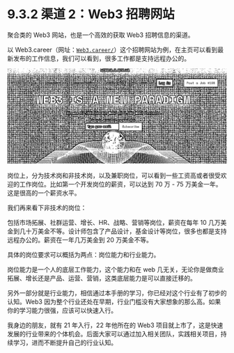 # 9.3.2 渠道 2：Web3 招聘网站

聚合类的 Web3 网站，也是一个高效的获取 Web3 招聘信息的渠道。

以 Web3.career（网址：[`Web3.career/`](https://web3.career/)）这个招聘网站为例，在主页可以看到最新发布的工作信息，我们可以看到，很多工作都是支持远程办公的。

![](img/2f1483da145cfb963e8ad77b7dd0a944.png)

岗位上，分为技术岗和非技术岗，以及兼职岗位，可以看到一些工资高或者很受欢迎的工作岗位。比如第一个开发岗位的薪资，可以达到 70 万 - 75 万美金一年。这是很高的一个薪资水平。

我们再来看下非技术的岗位：

包括市场拓展、社群运营、增长、HR、战略、营销等岗位，薪资在每年 10 几万美金到几十万美金不等。设计师包含了产品设计，基金设计等岗位，很多也都是支持远程办公的。薪资在一年几万美金到 20 万美金不等。

具体的岗位要求可以概括为两点：岗位能力和行业能力。

岗位能力是一个人的底层工作能力，这个能力和在 web 几无关，无论你是做商业拓展、增长还是产品、运营、营销，这类底层能力是可以直接迁移的。

另外一部分就是行业能力，相信通过本手册的学习，你已经对这个行业有了初步的认知。Web3 因为整个行业还处在早期，行业门槛没有大家想象的那么高。如果你的学习能力很强，应该可以快速入行。

我身边的朋友，就有 21 年入行，22 年他所在的 Web3 项目就上市了，这是快速发展的行业带来的个体机会。后面大家可以通过加入相关团队，实践相关项目，持续学习，进而不断提升自己的行业认知。
